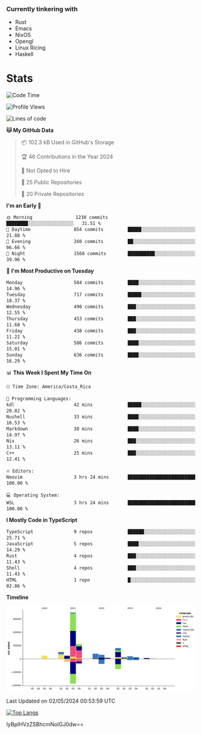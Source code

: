 ### Currently tinkering with
 - Rust
 - Emacs
 - NixOS
 - Opengl
 - Linux Ricing
 - Haskell

# Stats
<!--START_SECTION:waka-->
![Code Time](http://img.shields.io/badge/Code%20Time-879%20hrs%2050%20mins-blue)

![Profile Views](http://img.shields.io/badge/Profile%20Views-0-blue)

![Lines of code](https://img.shields.io/badge/From%20Hello%20World%20I%27ve%20Written-757.1%20thousand%20lines%20of%20code-blue)

**🐱 My GitHub Data** 

> 📦 102.3 kB Used in GitHub's Storage 
 > 
> 🏆 46 Contributions in the Year 2024
 > 
> 🚫 Not Opted to Hire
 > 
> 📜 25 Public Repositories 
 > 
> 🔑 20 Private Repositories 
 > 
**I'm an Early 🐤** 

```text
🌞 Morning                1230 commits        ████████░░░░░░░░░░░░░░░░░   31.51 % 
🌆 Daytime                854 commits         █████░░░░░░░░░░░░░░░░░░░░   21.88 % 
🌃 Evening                260 commits         ██░░░░░░░░░░░░░░░░░░░░░░░   06.66 % 
🌙 Night                  1560 commits        ██████████░░░░░░░░░░░░░░░   39.96 % 
```
📅 **I'm Most Productive on Tuesday** 

```text
Monday                   584 commits         ████░░░░░░░░░░░░░░░░░░░░░   14.96 % 
Tuesday                  717 commits         █████░░░░░░░░░░░░░░░░░░░░   18.37 % 
Wednesday                490 commits         ███░░░░░░░░░░░░░░░░░░░░░░   12.55 % 
Thursday                 453 commits         ███░░░░░░░░░░░░░░░░░░░░░░   11.60 % 
Friday                   438 commits         ███░░░░░░░░░░░░░░░░░░░░░░   11.22 % 
Saturday                 586 commits         ████░░░░░░░░░░░░░░░░░░░░░   15.01 % 
Sunday                   636 commits         ████░░░░░░░░░░░░░░░░░░░░░   16.29 % 
```


📊 **This Week I Spent My Time On** 

```text
🕑︎ Time Zone: America/Costa_Rica

💬 Programming Languages: 
kdl                      42 mins             █████░░░░░░░░░░░░░░░░░░░░   20.82 % 
Nushell                  33 mins             ████░░░░░░░░░░░░░░░░░░░░░   16.53 % 
Markdown                 30 mins             ████░░░░░░░░░░░░░░░░░░░░░   14.97 % 
Nix                      26 mins             ███░░░░░░░░░░░░░░░░░░░░░░   13.11 % 
C++                      25 mins             ███░░░░░░░░░░░░░░░░░░░░░░   12.41 % 

🔥 Editors: 
Neovim                   3 hrs 24 mins       █████████████████████████   100.00 % 

💻 Operating System: 
WSL                      3 hrs 24 mins       █████████████████████████   100.00 % 
```

**I Mostly Code in TypeScript** 

```text
TypeScript               9 repos             ██████░░░░░░░░░░░░░░░░░░░   25.71 % 
JavaScript               5 repos             ████░░░░░░░░░░░░░░░░░░░░░   14.29 % 
Rust                     4 repos             ███░░░░░░░░░░░░░░░░░░░░░░   11.43 % 
Shell                    4 repos             ███░░░░░░░░░░░░░░░░░░░░░░   11.43 % 
HTML                     1 repo              █░░░░░░░░░░░░░░░░░░░░░░░░   02.86 % 
```



**Timeline**

![Lines of Code chart](https://raw.githubusercontent.com/PandeCode/PandeCode/main/assets/bar_graph.png)


 Last Updated on 02/05/2024 00:53:59 UTC
<!--END_SECTION:waka-->
<!-- 
[![PandeCode's GitHub stats](https://github-readme-stats.vercel.app/api?username=PandeCode&theme=dracula&hide_border=true&show_icons=true)](https://github.com/anuraghazra/github-readme-stats)
-->
[![Top Langs](https://github-readme-stats.vercel.app/api/top-langs/?username=PandeCode&layout=compact&theme=dracula&hide_border=true)](https://github.com/anuraghazra/github-readme-stats)

IyBpIHVzZSBhcmNoIGJ0dw==
